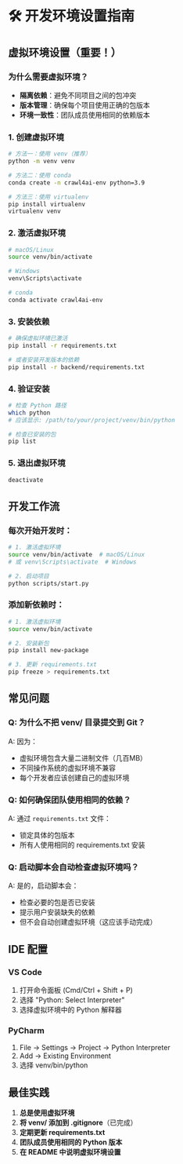 # 🛠️ 开发环境设置指南

## 虚拟环境设置（重要！）

### 为什么需要虚拟环境？
- **隔离依赖**：避免不同项目之间的包冲突
- **版本管理**：确保每个项目使用正确的包版本
- **环境一致性**：团队成员使用相同的依赖版本

### 1. 创建虚拟环境

```bash
# 方法一：使用 venv（推荐）
python -m venv venv

# 方法二：使用 conda
conda create -n crawl4ai-env python=3.9

# 方法三：使用 virtualenv
pip install virtualenv
virtualenv venv
```

### 2. 激活虚拟环境

```bash
# macOS/Linux
source venv/bin/activate

# Windows
venv\Scripts\activate

# conda
conda activate crawl4ai-env
```

### 3. 安装依赖

```bash
# 确保虚拟环境已激活
pip install -r requirements.txt

# 或者安装开发版本的依赖
pip install -r backend/requirements.txt
```

### 4. 验证安装

```bash
# 检查 Python 路径
which python
# 应该显示: /path/to/your/project/venv/bin/python

# 检查已安装的包
pip list
```

### 5. 退出虚拟环境

```bash
deactivate
```

## 开发工作流

### 每次开始开发时：

```bash
# 1. 激活虚拟环境
source venv/bin/activate  # macOS/Linux
# 或 venv\Scripts\activate  # Windows

# 2. 启动项目
python scripts/start.py
```

### 添加新依赖时：

```bash
# 1. 激活虚拟环境
source venv/bin/activate

# 2. 安装新包
pip install new-package

# 3. 更新 requirements.txt
pip freeze > requirements.txt
```

## 常见问题

### Q: 为什么不把 venv/ 目录提交到 Git？
A: 因为：
- 虚拟环境包含大量二进制文件（几百MB）
- 不同操作系统的虚拟环境不兼容
- 每个开发者应该创建自己的虚拟环境

### Q: 如何确保团队使用相同的依赖？
A: 通过 `requirements.txt` 文件：
- 锁定具体的包版本
- 所有人使用相同的 requirements.txt 安装

### Q: 启动脚本会自动检查虚拟环境吗？
A: 是的，启动脚本会：
- 检查必要的包是否已安装
- 提示用户安装缺失的依赖
- 但不会自动创建虚拟环境（这应该手动完成）

## IDE 配置

### VS Code
1. 打开命令面板 (Cmd/Ctrl + Shift + P)
2. 选择 "Python: Select Interpreter"
3. 选择虚拟环境中的 Python 解释器

### PyCharm
1. File → Settings → Project → Python Interpreter
2. Add → Existing Environment
3. 选择 venv/bin/python

## 最佳实践

1. **总是使用虚拟环境**
2. **将 venv/ 添加到 .gitignore**（已完成）
3. **定期更新 requirements.txt**
4. **团队成员使用相同的 Python 版本**
5. **在 README 中说明虚拟环境设置** 